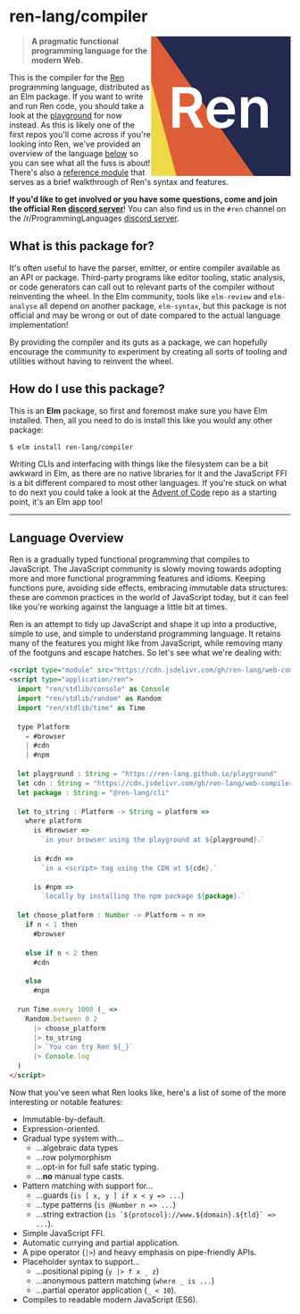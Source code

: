 # ren-lang/compiler

<img src="https://raw.githubusercontent.com/ren-lang/assets/main/square-centre-primary.png" width="250" align="right">

> **A pragmatic functional programming language for the modern Web.**

This is the compiler for the [Ren](https://ren-lang.github.io) programming language, distributed as an Elm package. If you want to write and run Ren code, you should take a look at the [playground](https://github.com/ren-lang/playground) for now instead. As this is likely one of the first repos you'll come across if you're looking into Ren, we've provided an overview of the language [below](#language-overview) so you can see what all the fuss is about! There's also a [reference module](./reference/syntax.ren) that serves as a brief walkthrough of Ren's syntax and features.

**If you'd like to get involved or you have some questions, come and join the official Ren [discord server](https://discord.gg/Uv5tbwdqRA)**! You can also find us in the `#ren` channel on the /r/ProgrammingLanguages [discord server](https://discord.gg/4Kjt3ZE).

## What is this package for?

It's often useful to have the parser, emitter, or entire compiler available as an API or package. Third-party programs like editor tooling, static analysis, or code generators can call out to relevant parts of the compiler without reinventing the wheel. In the Elm community, tools like `elm-review` and `elm-analyse` all depend on another package, `elm-syntax`, but this package is not official and may be wrong or out of date compared to the actual language implementation!

By providing the compiler and its guts as a package, we can hopefully encourage the community to experiment by creating all sorts of tooling and utilities without having to reinvent the wheel.

## How do I use this package?

This is an **Elm** package, so first and foremost make sure you have Elm installed. Then, all you need to do is install this like you would any other package:

```
$ elm install ren-lang/compiler
```

Writing CLIs and interfacing with things like the filesystem can be a bit awkward in Elm, as there are no native libraries for it and the JavaScript FFI is a bit different compared to most other languages. If you're stuck on what to do next you could take a look at the [Advent of Code](https://github.com/ren-lang/aoc) repo as a starting point, it's an Elm app too!

---

## Language Overview

Ren is a gradually typed functional programming that compiles to JavaScript. The JavaScript community is slowly moving towards adopting more and more functional programming features and idioms. Keeping functions pure, avoiding side effects, embracing immutable data structures: these are common practices in the world of JavaScript today, but it can feel like you're working against the language a little bit at times.

Ren is an attempt to tidy up JavaScript and shape it up into a productive, simple to use, and simple to understand programming language. It retains many of the features you might like from JavaScript, while removing many of the footguns and escape hatches. So let's see what we're dealing with:

```html
<script type="module" src="https://cdn.jsdelivr.com/gh/ren-lang/web-compiler/dist/compiler.js"></script>
<script type="application/ren">
  import "ren/stdlib/console" as Console
  import "ren/stdlib/random" as Random
  import "ren/stdlib/time" as Time
  
  type Platform
    = #browser
    | #cdn
    | #npm
  
  let playground : String = "https://ren-lang.github.io/playground"
  let cdn : String = "https://cdn.jsdelivr.com/gh/ren-lang/web-compiler/dist/compiler.js"
  let package : String = "@ren-lang/cli"
  
  let to_string : Platform -> String = platform =>
    where platform
      is #browser => 
        `in your browser using the playground at ${playground}.`
  
      is #cdn =>
        `in a <script> tag using the CDN at ${cdn}.`
 
      is #npm =>
        `locally by installing the npm package ${package}.`
  
  let choose_platform : Number -> Platform = n =>
    if n < 1 then
      #browser
                  
    else if n < 2 then
      #cdn
  
    else
      #npm
  
  run Time.every 1000 (_ => 
    Random.between 0 2 
      |> choose_platform 
      |> to_string
      |> `You can try Ren ${_}`
      |> Console.log
  )
</script>
```

Now that you've seen what Ren looks like, here's a list of some of the more interesting or notable features:

- Immutable-by-default.
- Expression-oriented.
- Gradual type system with...
  - ...algebraic data types
  - ...row polymorphism
  - ...opt-in for full safe static typing.
  - ...**no** manual type casts.
- Pattern matching with support for...
  - ...guards (`is [ x, y ] if x < y => ...`)
  - ...type patterns (`is @Number n => ...`)
  - ...string extraction (``is `${protocol}://www.${domain}.${tld}` => ...``).
- Simple JavaScript FFI.
- Automatic currying and partial application.
- A pipe operator (`|>`) and heavy emphasis on pipe-friendly APIs.
- Placeholder syntax to support...
  -  ...positional piping (`y |> f x _ z`)
  -  ...anonymous pattern matching (`where _ is ...`)
  -  ...partial operator application (`_ < 10`).
- Compiles to readable modern JavaScript (ES6).  
